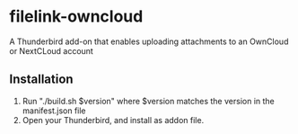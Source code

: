 # filelink-owncloud
A Thunderbird add-on that enables uploading attachments to an OwnCloud or NextCLoud account

## Installation

1. Run "./build.sh $version" where $version matches the version in the manifest.json file
1. Open your Thunderbird, and install as addon file.
